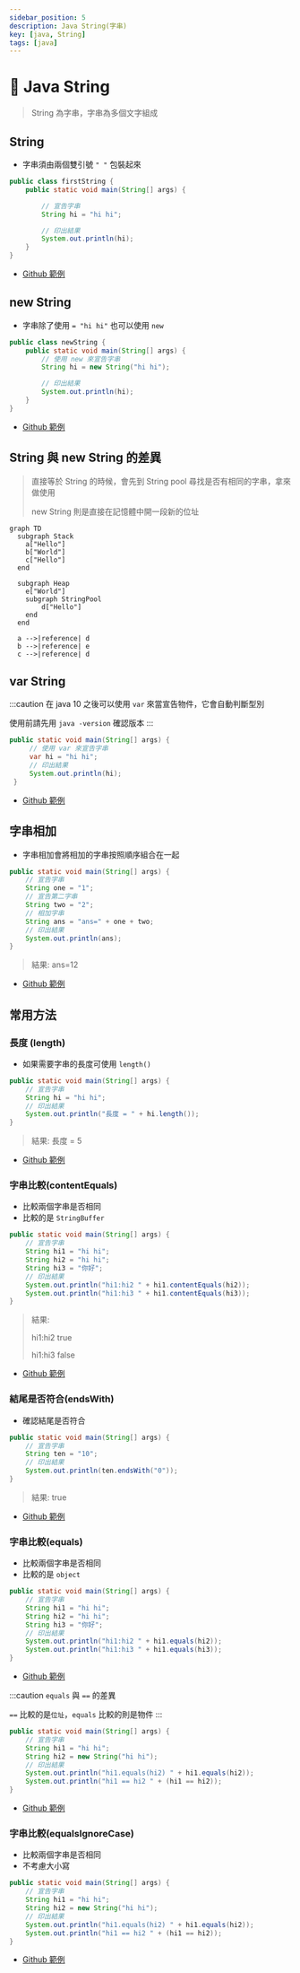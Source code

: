```yaml
---
sidebar_position: 5
description: Java String(字串)
key: [java, String]
tags: [java]
---
```


# 🦑 Java String

> String 為字串，字串為多個文字組成

## String

- 字串須由兩個雙引號 `" "` 包裝起來

```java
public class firstString {
    public static void main(String[] args) {

        // 宣告字串
        String hi = "hi hi";

        // 印出結果
        System.out.println(hi);
    }
}
```

- [Github 範例](https://github.com/LonelyYeezhiChicken/java-exercises/blob/%40string/javaString/firstString.java)

## new String

- 字串除了使用 `= "hi hi"` 也可以使用 `new`

```java
public class newString {
    public static void main(String[] args) {
        // 使用 new 來宣告字串
        String hi = new String("hi hi");

        // 印出結果
        System.out.println(hi);
    }
}
```

- [Github 範例](https://github.com/LonelyYeezhiChicken/java-exercises/blob/%40string/javaString/newString.java)

## String 與 new String 的差異

> 直接等於 String 的時候，會先到 String pool 尋找是否有相同的字串，拿來做使用
>
> new String 則是直接在記憶體中開一段新的位址

```mermaid
graph TD
  subgraph Stack    
    a["Hello"]
    b["World"]
    c["Hello"]
  end

  subgraph Heap
    e["World"]    
    subgraph StringPool
        d["Hello"]
    end
  end

  a -->|reference| d
  b -->|reference| e
  c -->|reference| d

```

## var String

:::caution
在 java 10 之後可以使用 `var` 來當宣告物件，它會自動判斷型別

使用前請先用 `java -version` 確認版本
:::

```java
public static void main(String[] args) {
     // 使用 var 來宣告字串
     var hi = "hi hi";
     // 印出結果
     System.out.println(hi);
 }
```

- [Github 範例](https://github.com/LonelyYeezhiChicken/java-exercises/blob/%40string/javaString/varString.java)

## 字串相加

- 字串相加會將相加的字串按照順序組合在一起

```java
public static void main(String[] args) {
    // 宣告字串
    String one = "1";
    // 宣告第二字串
    String two = "2";
    // 相加字串
    String ans = "ans=" + one + two;
    // 印出結果
    System.out.println(ans);
}
```

> 結果: ans=12

- [Github 範例](https://github.com/LonelyYeezhiChicken/java-exercises/blob/%40string/javaString/additionString.java)

## 常用方法

### 長度 (length)

- 如果需要字串的長度可使用 `length()`

```java
public static void main(String[] args) {
    // 宣告字串
    String hi = "hi hi";
    // 印出結果
    System.out.println("長度 = " + hi.length());
}
```

> 結果: 長度 = 5

- [Github 範例](https://github.com/LonelyYeezhiChicken/java-exercises/blob/%40string/javaString/lengthString.java)

### 字串比較(contentEquals)

- 比較兩個字串是否相同
- 比較的是 `StringBuffer`

```java
public static void main(String[] args) {
    // 宣告字串
    String hi1 = "hi hi";
    String hi2 = "hi hi";
    String hi3 = "你好";
    // 印出結果
    System.out.println("hi1:hi2 " + hi1.contentEquals(hi2));
    System.out.println("hi1:hi3 " + hi1.contentEquals(hi3));
}
```

> 結果:
>
> hi1:hi2 true
>
> hi1:hi3 false

- [Github 範例](https://github.com/LonelyYeezhiChicken/java-exercises/blob/%40string/javaString/contentEqualsString.java)

### 結尾是否符合(endsWith)

- 確認結尾是否符合

```java
public static void main(String[] args) {
    // 宣告字串
    String ten = "10";
    // 印出結果
    System.out.println(ten.endsWith("0"));
}
```

> 結果: true

- [Github 範例](https://github.com/LonelyYeezhiChicken/java-exercises/blob/%40string/javaString/endsWithString.java)

### 字串比較(equals)

- 比較兩個字串是否相同
- 比較的是 `object`

```java
public static void main(String[] args) {
    // 宣告字串
    String hi1 = "hi hi";
    String hi2 = "hi hi";
    String hi3 = "你好";
    // 印出結果
    System.out.println("hi1:hi2 " + hi1.equals(hi2));
    System.out.println("hi1:hi3 " + hi1.equals(hi3));
}
```

- [Github 範例](https://github.com/LonelyYeezhiChicken/java-exercises/blob/%40string/javaString/equalsString.java)

:::caution
`equals` 與 `==` 的差異

`==` 比較的是`位址`，`equals` 比較的則是物件
:::

```java
public static void main(String[] args) {
    // 宣告字串
    String hi1 = "hi hi";
    String hi2 = new String("hi hi");
    // 印出結果
    System.out.println("hi1.equals(hi2) " + hi1.equals(hi2));
    System.out.println("hi1 == hi2 " + (hi1 == hi2));
}
```

- [Github 範例](https://github.com/LonelyYeezhiChicken/java-exercises/blob/%40string/javaString/equals2String.java)

### 字串比較(equalsIgnoreCase)

- 比較兩個字串是否相同
- 不考慮大小寫

```java
public static void main(String[] args) {
    // 宣告字串
    String hi1 = "hi hi";
    String hi2 = new String("hi hi");
    // 印出結果
    System.out.println("hi1.equals(hi2) " + hi1.equals(hi2));
    System.out.println("hi1 == hi2 " + (hi1 == hi2));
}
```

- [Github 範例](https://github.com/LonelyYeezhiChicken/java-exercises/blob/%40string/javaString/equalsIgnoreCaseString.java)
